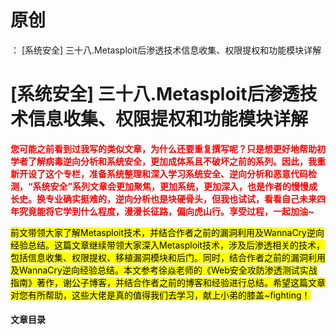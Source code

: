 # 原创
：  [系统安全] 三十八.Metasploit后渗透技术信息收集、权限提权和功能模块详解

# [系统安全] 三十八.Metasploit后渗透技术信息收集、权限提权和功能模块详解

<font color="red">**您可能之前看到过我写的类似文章，为什么还要重复撰写呢？只是想更好地帮助初学者了解病毒逆向分析和系统安全，更加成体系且不破坏之前的系列。因此，我重新开设了这个专栏，准备系统整理和深入学习系统安全、逆向分析和恶意代码检测，“系统安全”系列文章会更加聚焦，更加系统，更加深入，也是作者的慢慢成长史。换专业确实挺难的，逆向分析也是块硬骨头，但我也试试，看看自己未来四年究竟能将它学到什么程度，漫漫长征路，偏向虎山行。享受过程，一起加油~**</font>

<mark>前文带领大家了解Metasploit技术，并结合作者之前的漏洞利用及WannaCry逆向经验总结。这篇文章继续带领大家深入Metasploit技术，涉及后渗透相关的技术，包括信息收集、权限提权、移植漏洞模块和后门。同时，结合作者之前的漏洞利用及WannaCry逆向经验总结。本文参考徐焱老师的《Web安全攻防渗透测试实战指南》著作，谢公子博客，并结合作者之前的博客和经验进行总结。希望这篇文章对您有所帮助，这些大佬是真的值得我们去学习，献上小弟的膝盖~fighting！</mark>

#### 文章目录
